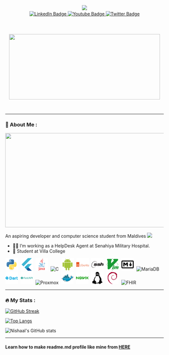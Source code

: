<div id="header" align="center">
  <img src="https://media.giphy.com/media/M9gbBd9nbDrOTu1Mqx/giphy.gif" width="100"/>
</div>

<div id="badges" align="center">
  <a href="your-linkedin-URL">
    <img src="https://img.shields.io/badge/LinkedIn-blue?style=for-the-badge&logo=linkedin&logoColor=white" alt="LinkedIn Badge"/>
  </a>
  <a href="your-youtube-URL">
    <img src="https://img.shields.io/badge/YouTube-red?style=for-the-badge&logo=youtube&logoColor=white" alt="Youtube Badge"/>
  </a>
  <a href="your-twitter-URL">
    <img src="https://img.shields.io/badge/Twitter-blue?style=for-the-badge&logo=twitter&logoColor=white" alt="Twitter Badge"/>
  </a>
</div>

<div align="center">
    <img src="https://komarev.com/ghpvc/?username=nishaalnaseer&style=flat-square&color=red" alt=""/>
    <h1>
        <img src="https://media2.giphy.com/media/v1.Y2lkPTc5MGI3NjExNzljYzU5ODlkOTIzODg4NjI2MDM0ZGRmOTVjZDI5YTYwYTE5M2E4YiZlcD12MV9pbnRlcm5hbF9naWZzX2dpZklkJmN0PWc/xTiIzJSKB4l7xTouE8/giphy.gif" width="480" height="208"/>
    </h1>
   <h1>
</div>

___

### :bow_and_arrow: About Me :

<div align="center">
  <img src="https://media.giphy.com/media/dWesBcTLavkZuG35MI/giphy.gif" width="600" height="300"/>
</div>

An aspiring developer and computer science student from Maldives <img src="https://media.giphy.com/media/WUlplcMpOCEmTGBtBW/giphy.gif" width="30">

- :man_office_worker: I’m working as a HelpDesk Agent at Senahiya Military Hospital.
- :open_book: Student at Villa College

<div>
    <img src="https://github.com/devicons/devicon/blob/master/icons/python/python-original.svg" title="Python" alt="Python" width="40" height="40"/>&nbsp;
    <img src="https://github.com/devicons/devicon/blob/master/icons/flutter/flutter-original.svg" title="Flutter" alt="Flutter" width="40" height="40"/>&nbsp;
    <img src="https://github.com/devicons/devicon/blob/master/icons/java/java-original-wordmark.svg" title="Java" alt="Java" width="40" height="40"/>&nbsp;
    <img src="https://upload.wikimedia.org/wikipedia/commons/1/18/C_Programming_Language.svg" title="C" alt="C" width="40" height="40"/>&nbsp;
    <img src="https://github.com/devicons/devicon/blob/master/icons/android/android-original.svg" title="Android" alt="Android" width="40" height="40"/>&nbsp;
    <img src="https://github.com/devicons/devicon/blob/master/icons/ubuntu/ubuntu-plain-wordmark.svg" title="Ubuntu" alt="Ubuntu" width="40" height="40"/>&nbsp;
    <img src="https://github.com/devicons/devicon/blob/master/icons/ssh/ssh-original-wordmark.svg" title="SSH" alt="SSH" width="40" height="40"/>&nbsp;
    <img src="https://github.com/devicons/devicon/blob/master/icons/vim/vim-plain.svg" title="Vim" alt="Vim" width="40" height="40"/>&nbsp;
    <img src="https://github.com/devicons/devicon/blob/master/icons/markdown/markdown-original.svg" title="Markdown" alt="Markdown" width="40" height="40"/>&nbsp;
    <img src="https://mariadb.com/wp-content/uploads/2019/11/mariadb-logo-vert_blue-transparent.png" title="MariaDB" alt="MariaDB" width="40" height="40"/>&nbsp;
    <img src="https://github.com/devicons/devicon/blob/master/icons/dart/dart-plain-wordmark.svg" title="Dart" alt="Dart" width="40" height="40"/>&nbsp;
    <img src="https://github.com/devicons/devicon/blob/master/icons/fastapi/fastapi-original-wordmark.svg" title="FastAPI" alt="FastAPI" width="40" height="40"/>&nbsp;
    <img src="https://camo.githubusercontent.com/cb6c50486cf76c4a9a9a4c7811f8bf97f59f7512d11119a386021086997cae0e/68747470733a2f2f7777772e70726f786d6f782e636f6d2f696d616765732f70726f786d6f782f50726f786d6f785f73796d626f6c5f7374616e646172645f6865782e706e67" title="Proxmox" alt="Proxmox" width="40" height="40"/>&nbsp;
  <img src="https://github.com/devicons/devicon/blob/master/icons/docker/docker-original.svg" title="Docker" alt="Docker" width="40" height="40"/>&nbsp;
  <img src="https://github.com/devicons/devicon/blob/master/icons/nginx/nginx-original.svg" title="Nginx" alt="Nginx" width="40" height="40"/>&nbsp;
  <img src="https://github.com/devicons/devicon/blob/master/icons/linux/linux-plain.svg" title="Linux" alt="Linux" width="40" height="40"/>&nbsp;
  <img src="https://github.com/devicons/devicon/blob/master/icons/debian/debian-plain.svg" title="Debian" alt="Debian" width="40" height="40"/>&nbsp;
  <img src="https://fhir.org/assets/images/HL7_FHIR-stacked_1_0_0.png" title="FHIR" alt="FHIR" width="125" height="74"/>&nbsp;
</div>

---

### :fire: My Stats :
[![GitHub Streak](http://github-readme-streak-stats.herokuapp.com?user=nishaalnaseer&theme=dark&background=000000)](https://git.io/streak-stats)

[![Top Langs](https://github-readme-stats.vercel.app/api/top-langs/?username=nishaalnaseer&layout=compact&theme=vision-friendly-dark)](https://github.com/anuraghazra/github-readme-stats)

![Nishaal's GitHub stats](https://github-readme-stats.vercel.app/api?username=nishaalnaseer&show_icons=true&theme=vision-friendly-dark)


___
#### Learn how to make readme.md profile like mine from [HERE](https://www.sitepoint.com/github-profile-readme/)
